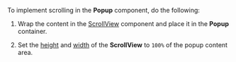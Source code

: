 To implement scrolling in the **Popup** component, do the following:

1. Wrap the content in the [ScrollView][0] component and place it in the **Popup** container.

2. Set the [height][1] and [width][2] of the **ScrollView** to `100%` of the popup content area.

[0]: https://js.devexpress.com/Documentation/ApiReference/UI_Widgets/dxScrollView/
[1]: https://js.devexpress.com/Documentation/ApiReference/UI_Widgets/dxScrollView/Configuration/#height
[2]: https://js.devexpress.com//Documentation/ApiReference/UI_Widgets/dxScrollView/Configuration/#width